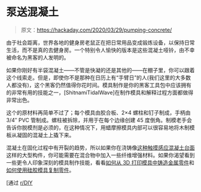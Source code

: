 # 泵送混凝土

> 原文：<https://hackaday.com/2020/03/29/pumping-concrete/>

由于社会距离，世界各地的健身房老鼠正在把日常用品变成锻炼设备，以保持日常生活，而不是真的去健身房。一个特别令人愉快的版本是这些混凝土哑铃，由不幸被命名为黑客的人发明的。

如果你刚好有半袋混凝土——不管是快凝的还是其他的——在棚子里，你可以跟着这个线索走。但是，即使你不是那种在日历上有“手臂日”的人(我们这里的大多数人都没有)，这个黑客仍然值得你花时间。模具制作是你的黑客工具包中应该拥有的非常有用的技能之一，[ShitnamiTidalWave]在制作模具和解释过程方面都做得非常出色。

这个的原材料再简单不过了；每个模具由胶合板、2×4 螺柱和钉子制成，手柄由 3/4″ PVC 管制成。螺柱被拆除，并用于在每个边缘创建 45 度倒角。制模老手会告诉你脱模剂是必须的，在这种情况下，用蜡摩擦模具内部可以很容易地将木制模板从凝固的混凝土上撬下来。

混凝土在固化过程中有开裂的趋势，所以如果你在浇铸像[这种触摸感应混凝土台面](https://hackaday.com/2017/02/22/touch-sensitive-cement-with-just-a-dash-of-neon/)这样的大型构件，你可能需要在混合物中加入一些纤维增强材料。如果你渴望看到一些更令人印象深刻的模具制作技能，看看[如何从 3D 打印模具中铸造金属零件](https://hackaday.com/2018/02/25/casting-metal-parts-and-silicone-molds-from-3d-prints/)和[如何使用硅胶模具复制零件](https://hackaday.com/2016/02/11/how-a-professional-resin-caster-duplicates-parts/)。

[通过 [r/DIY](https://www.reddit.com/r/DIY/comments/fpltxb/diy_concrete_dumbbells_i_figured_with_everything/)